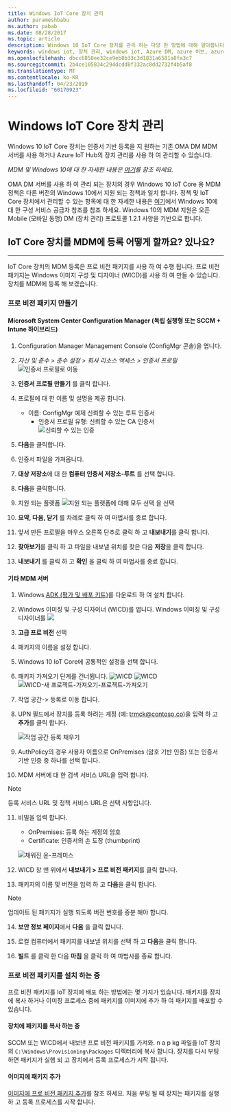 ```yaml
---
title: Windows IoT Core 장치 관리
author: parameshbabu
ms.author: pabab
ms.date: 08/28/2017
ms.topic: article
description: Windows 10 IoT Core 장치를 관리 하는 다양 한 방법에 대해 알아봅니다.
keywords: windows iot, 장치 관리, windows iot, Azure DM, azure 허브, azure IoT
ms.openlocfilehash: dbcc6858ee32ce9eb8b33c3d1831a6581a8fa3c7
ms.sourcegitcommit: 2b4ce105834c294dcdd8f332ac8dd2732f4b5af8
ms.translationtype: MT
ms.contentlocale: ko-KR
ms.lasthandoff: 04/23/2019
ms.locfileid: "60170923"
---
```

# <a name="managing-windows-iot-core-devices"></a>Windows IoT Core 장치 관리

Windows 10 IoT Core 장치는 인증서 기반 등록을 지 원하는 기존 OMA DM MDM 서버를 사용 하거나 Azure IoT Hub의 장치 관리를 사용 하 여 관리할 수 있습니다.  

 _MDM 및 Windows 10에 대 한 자세한 내용은 [여기](https://msdn.microsoft.com/library/windows/hardware/dn914769(v=vs.85).aspx)를 참조 하세요._  

OMA DM 서버를 사용 하 여 관리 되는 장치의 경우 Windows 10 IoT Core 용 MDM 정책은 다른 버전의 Windows 10에서 지원 되는 정책과 일치 합니다. 정책 및 IoT Core 장치에서 관리할 수 있는 항목에 대 한 자세한 내용은 [여기](https://aka.ms/csplist)에서 Windows 10에 대 한 구성 서비스 공급자 참조를 참조 하세요. Windows 10의 MDM 지원은 오픈 Mobile (모바일 동맹) DM (장치 관리) 프로토콜 1.2.1 사양을 기반으로 합니다.

## <a name="how-do-i-enroll-an-iot-core-device-into-a-mdm"></a>IoT Core 장치를 MDM에 등록 어떻게 할까요? 있나요?
___
IoT Core 장치의 MDM 등록은 프로 비전 패키지를 사용 하 여 수행 됩니다. 프로 비전 패키지는 Windows 이미지 구성 및 디자이너 (WICD)를 사용 하 여 만들 수 있습니다. 장치를 MDM에 등록 해 보겠습니다.

### <a name="creating-a-provisioning-package"></a>프로 비전 패키지 만들기

#### <a name="microsoft-system-center-configuration-manager-standalone-or-sccmintune-hybrid"></a>Microsoft System Center Configuration Manager (독립 실행형 또는 SCCM + Intune 하이브리드)

1. Configuration Manager Management Console (ConfigMgr 콘솔)을 엽니다.

2. _자산 및 준수 > 준수 설정 > 회사 리소스 액세스 > 인증서 프로필_
   ![인증서 프로필로 이동](../media/ManagingDevices/ConfigMgr-Certificate-Profiles.PNG)

3. **인증서 프로필 만들기** 를 클릭 합니다.

4. 프로필에 대 한 이름 및 설명을 제공 합니다.
   - 이름: ConfigMgr 예제 신뢰할 수 있는 루트 인증서
     - 인증서 프로필 유형: 신뢰할 수 있는 CA 인증서  
     ![신뢰할 수 있는 인증](../media/ManagingDevices/ConfigMgr-Certificate-Profiles-Wizard.png)

5. **다음**을 클릭합니다.

6. 인증서 파일을 가져옵니다.

7. **대상 저장소**에 대 한 **컴퓨터 인증서 저장소-루트** 를 선택 합니다.

8. **다음**을 클릭합니다.

9. 지원 되는 플랫폼 ![지원 되는 플랫폼에 대해 **모두 선택** 을 선택](../media/ManagingDevices/ConfigMgr-Certificate-Profiles-Wizard-Supported-Platforms.png)

10. **요약, 다음, 닫기** 를 차례로 클릭 하 여 마법사를 종료 합니다.

11. 앞서 만든 프로필을 마우스 오른쪽 단추로 클릭 하 고 **내보내기**를 클릭 합니다.

12. **찾아보기**를 클릭 하 고 파일을 내보낼 위치를 찾은 다음 **저장**을 클릭 합니다.

13. **내보내기** 를 클릭 하 고 **확인** 을 클릭 하 여 마법사를 종료 합니다.

#### <a name="other-mdm-servers"></a>기타 MDM 서버

1. Windows [ADK (평가 및 배포 키트)](https://developer.microsoft.com/windows/hardware/windows-assessment-deployment-kit)를 다운로드 하 여 설치 합니다.

2. Windows 이미징 및 구성 디자이너 (WICD)를 엽니다.
   Windows 이미징 및 구성 디자이너를 ![](../media/ManagingDevices/WICD-Start-Page.png)

3. **고급 프로 비전** 선택

4. 패키지의 이름을 설정 합니다.

5. Windows 10 IoT Core에 공통적인 설정을 선택 합니다.

6. 패키지 가져오기 단계를 건너뜁니다.
   ![WICD](../media/ManagingDevices/WICD-Advanced-Provisioning-New-Project-Details.PNG) 
   ![WICD](../media/ManagingDevices/WICD-Advanced-Provisioning-New-Project-Editions.PNG) 
   ![WICD-새 프로젝트-가져오기-프로젝트-가져오기](../media/ManagingDevices/WICD-Advanced-Provisioning-New-Project-Import.PNG)

7. 작업 공간-> 등록로 이동 합니다.

8. UPN 필드에서 장치를 등록 하려는 계정 (예: trmck@contoso.co)을 입력 하 고 **추가**를 클릭 합니다.

   ![작업 공간 등록 채우기](../media/ManagingDevices/WICD-Workplace-Enrollments-UPN-Filled.png)

9. AuthPolicy의 경우 사용자 이름으로 OnPremises (암호 기반 인증) 또는 인증서 기반 인증 중 하나를 선택 합니다.

10. MDM 서버에 대 한 검색 서비스 URL을 입력 합니다.

> [!NOTE]
> 등록 서비스 URL 및 정책 서비스 URL은 선택 사항입니다.

11. 비밀을 입력 합니다.  
    - OnPremises: 등록 하는 계정의 암호  
    - Certificate: 인증서의 손 도장 (thumbprint)
    
    ![채워진 온-프레미스](../media/ManagingDevices/WICD-Workplace-Enrollments-UPN-Details-Filled-Premise.png)  

12. WICD 창 맨 위에서 **내보내기 > 프로 비전 패키지**를 클릭 합니다.

13. 패키지의 이름 및 버전을 입력 하 고 **다음**을 클릭 합니다. 

> [!NOTE]
> 업데이트 된 패키지가 실행 되도록 버전 번호를 증분 해야 합니다.

14. **보안 정보 페이지**에서 **다음** 을 클릭 합니다.

15. 로컬 컴퓨터에서 패키지를 내보낼 위치를 선택 하 고 **다음**을 클릭 합니다.

16. **빌드** 를 클릭 한 다음 **마침** 을 클릭 하 여 마법사를 종료 합니다.

### <a name="installing-the-provisioning-package"></a>프로 비전 패키지를 설치 하는 중

프로 비전 패키지를 IoT 장치에 배포 하는 방법에는 몇 가지가 있습니다. 패키지를 장치에 복사 하거나 이미징 프로세스 중에 패키지를 이미지에 추가 하 여 패키지를 배포할 수 있습니다.

#### <a name="copying-package-to-device"></a>장치에 패키지를 복사 하는 중

SCCM 또는 WICD에서 내보낸 프로 비전 패키지를 가져와. n a p kg 파일을 IoT 장치의 `C:\Windows\Provisioning\Packages` 디렉터리에 복사 합니다. 장치를 다시 부팅 하면 패키지가 실행 되 고 장치에서 등록 프로세스가 시작 됩니다.

#### <a name="adding-package-to-image"></a>이미지에 패키지 추가

[이미지에 프로 비전 패키지 추가](https://docs.microsoft.com/windows-hardware/manufacture/iot/add-a-provisioning-package-to-an-image)를 참조 하세요. 처음 부팅 될 때 장치는 패키지를 실행 하 고 등록 프로세스를 시작 합니다.
